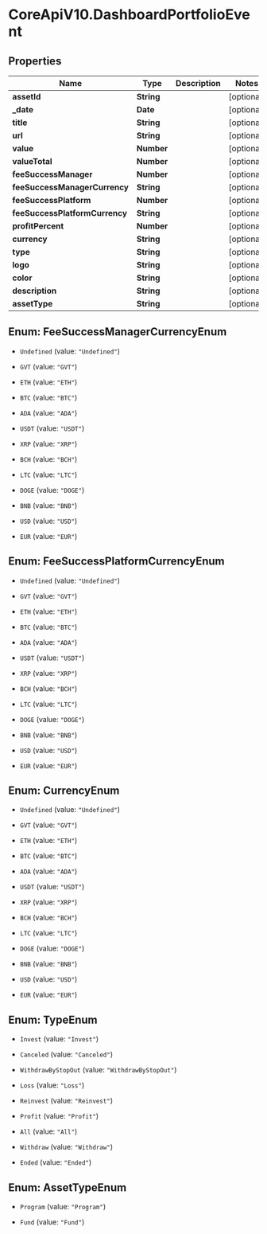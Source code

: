 # CoreApiV10.DashboardPortfolioEvent

## Properties
Name | Type | Description | Notes
------------ | ------------- | ------------- | -------------
**assetId** | **String** |  | [optional] 
**_date** | **Date** |  | [optional] 
**title** | **String** |  | [optional] 
**url** | **String** |  | [optional] 
**value** | **Number** |  | [optional] 
**valueTotal** | **Number** |  | [optional] 
**feeSuccessManager** | **Number** |  | [optional] 
**feeSuccessManagerCurrency** | **String** |  | [optional] 
**feeSuccessPlatform** | **Number** |  | [optional] 
**feeSuccessPlatformCurrency** | **String** |  | [optional] 
**profitPercent** | **Number** |  | [optional] 
**currency** | **String** |  | [optional] 
**type** | **String** |  | [optional] 
**logo** | **String** |  | [optional] 
**color** | **String** |  | [optional] 
**description** | **String** |  | [optional] 
**assetType** | **String** |  | [optional] 


<a name="FeeSuccessManagerCurrencyEnum"></a>
## Enum: FeeSuccessManagerCurrencyEnum


* `Undefined` (value: `"Undefined"`)

* `GVT` (value: `"GVT"`)

* `ETH` (value: `"ETH"`)

* `BTC` (value: `"BTC"`)

* `ADA` (value: `"ADA"`)

* `USDT` (value: `"USDT"`)

* `XRP` (value: `"XRP"`)

* `BCH` (value: `"BCH"`)

* `LTC` (value: `"LTC"`)

* `DOGE` (value: `"DOGE"`)

* `BNB` (value: `"BNB"`)

* `USD` (value: `"USD"`)

* `EUR` (value: `"EUR"`)




<a name="FeeSuccessPlatformCurrencyEnum"></a>
## Enum: FeeSuccessPlatformCurrencyEnum


* `Undefined` (value: `"Undefined"`)

* `GVT` (value: `"GVT"`)

* `ETH` (value: `"ETH"`)

* `BTC` (value: `"BTC"`)

* `ADA` (value: `"ADA"`)

* `USDT` (value: `"USDT"`)

* `XRP` (value: `"XRP"`)

* `BCH` (value: `"BCH"`)

* `LTC` (value: `"LTC"`)

* `DOGE` (value: `"DOGE"`)

* `BNB` (value: `"BNB"`)

* `USD` (value: `"USD"`)

* `EUR` (value: `"EUR"`)




<a name="CurrencyEnum"></a>
## Enum: CurrencyEnum


* `Undefined` (value: `"Undefined"`)

* `GVT` (value: `"GVT"`)

* `ETH` (value: `"ETH"`)

* `BTC` (value: `"BTC"`)

* `ADA` (value: `"ADA"`)

* `USDT` (value: `"USDT"`)

* `XRP` (value: `"XRP"`)

* `BCH` (value: `"BCH"`)

* `LTC` (value: `"LTC"`)

* `DOGE` (value: `"DOGE"`)

* `BNB` (value: `"BNB"`)

* `USD` (value: `"USD"`)

* `EUR` (value: `"EUR"`)




<a name="TypeEnum"></a>
## Enum: TypeEnum


* `Invest` (value: `"Invest"`)

* `Canceled` (value: `"Canceled"`)

* `WithdrawByStopOut` (value: `"WithdrawByStopOut"`)

* `Loss` (value: `"Loss"`)

* `Reinvest` (value: `"Reinvest"`)

* `Profit` (value: `"Profit"`)

* `All` (value: `"All"`)

* `Withdraw` (value: `"Withdraw"`)

* `Ended` (value: `"Ended"`)




<a name="AssetTypeEnum"></a>
## Enum: AssetTypeEnum


* `Program` (value: `"Program"`)

* `Fund` (value: `"Fund"`)




